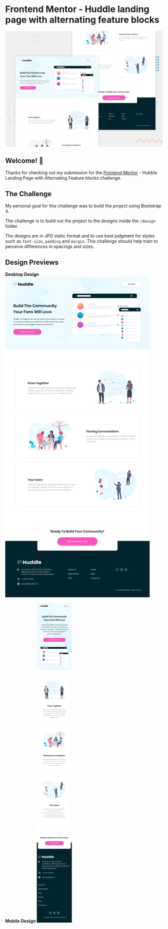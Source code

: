 # Frontend Mentor - Huddle landing page with alternating feature blocks

![Design preview for the Huddle landing page with alternating feature blocks coding challenge](./design/desktop-preview.jpg)

## Welcome! 👋

Thanks for checking out my submission for the [Frontend Mentor](https://www.frontendmentor.io) - Hubble Landing Page with Alternating Feature blocks challenge.

## The Challenge

My personal goal for this challenge was to build the project using Bootstrap 4.

The challenge is to build out the project to the designs inside the `/design` folder.

The designs are in JPG static format and to use best judgment for styles such as `font-size`, `padding` and `margin`. This challenge should help train to perceive differences in spacings and sizes.

## Design Previews

**Desktop Design**
![Desktop design](./design/desktop-design.jpg)

**Mobile Design**
![Desktop design](./design/mobile-design.jpg)

